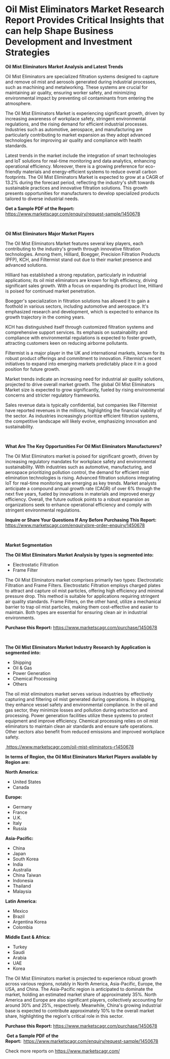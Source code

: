 <p><h1>Oil Mist Eliminators Market Research Report Provides Critical Insights that can help Shape Business Development and Investment Strategies</h1></p><p><strong>Oil Mist Eliminators Market Analysis and Latest Trends</strong></p>
<p><p>Oil Mist Eliminators are specialized filtration systems designed to capture and remove oil mist and aerosols generated during industrial processes, such as machining and metalworking. These systems are crucial for maintaining air quality, ensuring worker safety, and minimizing environmental impact by preventing oil contaminants from entering the atmosphere.</p><p>The Oil Mist Eliminators Market is experiencing significant growth, driven by increasing awareness of workplace safety, stringent environmental regulations, and the rising demand for efficient industrial processes. Industries such as automotive, aerospace, and manufacturing are particularly contributing to market expansion as they adopt advanced technologies for improving air quality and compliance with health standards.</p><p>Latest trends in the market include the integration of smart technologies and IoT solutions for real-time monitoring and data analytics, enhancing operational efficiency. Moreover, there is a growing preference for eco-friendly materials and energy-efficient systems to reduce overall carbon footprints. The Oil Mist Eliminators Market is expected to grow at a CAGR of 13.2% during the forecast period, reflecting the industry's shift towards sustainable practices and innovative filtration solutions. This growth presents opportunities for manufacturers to develop specialized products tailored to diverse industrial needs.</p></p>
<p><strong>Get a Sample PDF of the Report:&nbsp;</strong> <a href="https://www.marketscagr.com/enquiry/request-sample/1450678?utm_campaign=2475&utm_medium=2&utm_source=Github&utm_content=ia&utm_term=11042025&utm_id=oil-mist-eliminators">https://www.marketscagr.com/enquiry/request-sample/1450678</a></p>
<p>&nbsp;</p>
<p><strong>Oil Mist Eliminators Major Market Players</strong></p>
<p><p>The Oil Mist Eliminators Market features several key players, each contributing to the industry's growth through innovative filtration technologies. Among them, Hilliard, Boegger, Precision Filtration Products (PFP), KCH, and Filtermist stand out due to their market presence and advanced solutions.</p><p>Hilliard has established a strong reputation, particularly in industrial applications; its oil mist eliminators are known for high efficiency, driving significant sales growth. With a focus on expanding its product line, Hilliard is poised for continued market penetration.</p><p>Boegger's specialization in filtration solutions has allowed it to gain a foothold in various sectors, including automotive and aerospace. It's emphasized research and development, which is expected to enhance its growth trajectory in the coming years.</p><p>KCH has distinguished itself through customized filtration systems and comprehensive support services. Its emphasis on sustainability and compliance with environmental regulations is expected to foster growth, attracting customers keen on reducing airborne pollutants.</p><p>Filtermist is a major player in the UK and international markets, known for its robust product offerings and commitment to innovation. Filtermist's recent initiatives to expand into emerging markets predictably place it in a good position for future growth.</p><p>Market trends indicate an increasing need for industrial air quality solutions, projected to drive overall market growth. The global Oil Mist Eliminators Market size is expected to grow significantly, fueled by rising environmental concerns and stricter regulatory frameworks.</p><p>Sales revenue data is typically confidential, but companies like Filtermist have reported revenues in the millions, highlighting the financial viability of the sector. As industries increasingly prioritize efficient filtration systems, the competitive landscape will likely evolve, emphasizing innovation and sustainability.</p></p>
<p>&nbsp;</p>
<p><strong>What Are The Key Opportunities For Oil Mist Eliminators Manufacturers?</strong></p>
<p><p>The Oil Mist Eliminators market is poised for significant growth, driven by increasing regulatory mandates for workplace safety and environmental sustainability. With industries such as automotive, manufacturing, and aerospace prioritizing pollution control, the demand for efficient mist elimination technologies is rising. Advanced filtration solutions integrating IoT for real-time monitoring are emerging as key trends. Market analysts anticipate a compound annual growth rate (CAGR) of over 6% through the next five years, fueled by innovations in materials and improved energy efficiency. Overall, the future outlook points to a robust expansion as organizations seek to enhance operational efficiency and comply with stringent environmental regulations.</p></p>
<p><strong>Inquire or Share Your Questions If Any Before Purchasing This Report:</strong> <a href="https://www.marketscagr.com/enquiry/pre-order-enquiry/1450678?utm_campaign=2475&utm_medium=2&utm_source=Github&utm_content=ia&utm_term=11042025&utm_id=oil-mist-eliminators">https://www.marketscagr.com/enquiry/pre-order-enquiry/1450678</a></p>
<p>&nbsp;</p>
<p><strong>Market Segmentation</strong></p>
<p><strong>The Oil Mist Eliminators Market Analysis by types is segmented into:</strong></p>
<p><ul><li>Electrostatic Filtration</li><li>Frame Filter</li></ul></p>
<p><p>The Oil Mist Eliminators market comprises primarily two types: Electrostatic Filtration and Frame Filters. Electrostatic Filtration employs charged plates to attract and capture oil mist particles, offering high efficiency and minimal pressure drop. This method is suitable for applications requiring stringent air quality standards. Frame Filters, on the other hand, utilize a mechanical barrier to trap oil mist particles, making them cost-effective and easier to maintain. Both types are essential for ensuring clean air in industrial environments.</p></p>
<p><strong>Purchase this Report:&nbsp;</strong><a href="https://www.marketscagr.com/purchase/1450678?utm_campaign=2475&utm_medium=2&utm_source=Github&utm_content=ia&utm_term=11042025&utm_id=oil-mist-eliminators">https://www.marketscagr.com/purchase/1450678</a></p>
<p>&nbsp;</p>
<p><strong>The Oil Mist Eliminators Market Industry Research by Application is segmented into:</strong></p>
<p><ul><li>Shipping</li><li>Oil & Gas</li><li>Power Generation</li><li>Chemical Processing</li><li>Others</li></ul></p>
<p><p>The oil mist eliminators market serves various industries by effectively capturing and filtering oil mist generated during operations. In shipping, they enhance vessel safety and environmental compliance. In the oil and gas sector, they minimize losses and pollution during extraction and processing. Power generation facilities utilize these systems to protect equipment and improve efficiency. Chemical processing relies on oil mist eliminators to maintain clean air standards and ensure safe operations. Other sectors also benefit from reduced emissions and improved workplace safety.</p></p>
<p><a href="https://www.marketscagr.com/oil-mist-eliminators-r1450678?utm_campaign=2475&utm_medium=2&utm_source=Github&utm_content=ia&utm_term=11042025&utm_id=oil-mist-eliminators">&nbsp;https://www.marketscagr.com/oil-mist-eliminators-r1450678</a></p>
<p><strong>In terms of Region, the Oil Mist Eliminators Market Players available by Region are:</strong></p>
<p>
    <p> <strong> North America: </strong>
        <ul>
            <li>United States</li>
            <li>Canada</li>
        </ul>
        </p> 
    <p> <strong> Europe: </strong>
        <ul>
            <li>Germany</li>
            <li>France</li>
            <li>U.K.</li>
            <li>Italy</li>
            <li>Russia</li>
        </ul>
        </p> 
    <p> <strong> Asia-Pacific: </strong>
        <ul>
            <li>China</li>
            <li>Japan</li>
            <li>South Korea</li>
            <li>India</li>
            <li>Australia</li>
            <li>China Taiwan</li>
            <li>Indonesia</li>
            <li>Thailand</li>
            <li>Malaysia</li>
        </ul>
        </p> 
    <p> <strong> Latin America: </strong>
        <ul>
            <li>Mexico</li>
            <li>Brazil</li>
            <li>Argentina Korea</li>
            <li>Colombia</li>
        </ul>
        </p> 
    <p> <strong> Middle East & Africa: </strong>
        <ul>
            <li>Turkey</li>
            <li>Saudi</li>
            <li>Arabia</li>
            <li>UAE</li>
            <li>Korea</li>
        </ul>
    </p>
    </p>
<p><p>The Oil Mist Eliminators market is projected to experience robust growth across various regions, notably in North America, Asia-Pacific, Europe, the USA, and China. The Asia-Pacific region is anticipated to dominate the market, holding an estimated market share of approximately 35%. North America and Europe are also significant players, collectively accounting for around 30% and 25%, respectively. Meanwhile, China's growing industrial base is expected to contribute approximately 10% to the overall market share, highlighting the region's critical role in this sector.</p></p>
<p><strong>Purchase this Report: </strong><a href="https://www.marketscagr.com/purchase/1450678?utm_campaign=2475&utm_medium=2&utm_source=Github&utm_content=ia&utm_term=11042025&utm_id=oil-mist-eliminators">https://www.marketscagr.com/purchase/1450678</a></p>
<p>&nbsp;<strong>Get a Sample PDF of the Report:&nbsp;&nbsp;</strong><a href="https://www.marketscagr.com/enquiry/request-sample/1450678?utm_campaign=2475&utm_medium=2&utm_source=Github&utm_content=ia&utm_term=11042025&utm_id=oil-mist-eliminators">https://www.marketscagr.com/enquiry/request-sample/1450678</a></p>
<p><strong></strong></p>
<p>Check more reports on <a href="https://www.marketscagr.com/?utm_campaign=2475&utm_medium=2&utm_source=Github&utm_content=ia&utm_term=11042025&utm_id=oil-mist-eliminators">https://www.marketscagr.com/</a></p>